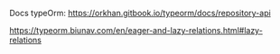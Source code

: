 

Docs typeOrm: https://orkhan.gitbook.io/typeorm/docs/repository-api

https://typeorm.biunav.com/en/eager-and-lazy-relations.html#lazy-relations